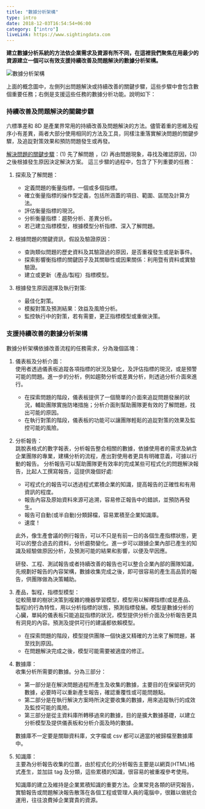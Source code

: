 ```yaml
---
title: "數據分析架構"
type: intro
date: 2018-12-03T16:54:54+06:00
category: ["intro"]
liveLink: https://www.sightingdata.com
---
```


**建立數據分析系統的方法依企業需求及資源有所不同，在這裡我們聚焦在用最少的資源建立一個可以有效支援持續改善及問題解決的數據分析架構。**

![數據分析架構](/images/intro/dataAnalysisImprovement.png#width_60)

上面的概念圖中，左側列出問題解決或持續改善的關鍵步驟，這些步驟中會包含數個重要任務；右側是支援這些任務的數據分析功能。說明如下：

### 持續改善及問題解決的關鍵步驟

六標準差和 8D 是產業界常用的持續改善及問題解決的方法。儘管着重的思維及程序小有差異，兩者大部分使用相同的方法及工具，同樣注重落實解決問題的關鍵步驟，及追踨對策效果和預防問題發生或再發。

[解決問題的關鍵步驟](/post/problem-solving-key-steps)：(1) 先了解問題 ，(2) 再由問題現象，尋找及確認原因，(3) 之後根據發生原因決定解決方案。
這三步驟的過程中，包含了下列重要的任務：

1. 探索及了解問題：
    * 定義問題的衡量指標，一個或多個指標。
    * 確立衡量指標的操作型定義，包括所涵蓋的項目、範圍、區間及計算方法。
    * 評估衡量指標的現況。
    * 分析衡量指標：趨勢分析、差異分析。
    * 若己建立指標模型，根據模型分析指標、深入了解問題。

2. 根據問題的關鍵資訊，假設及驗證原因：
    * 查詢類似問題的歷史資料及其驗證過的原因，是否重複發生或是新事件。
    * 探索影響衡指標的關鍵因子及其關聯性或因果關係：利用暨有資料或實驗驗證。
    * 建立或更新（產品/製程）指標模型。

3. 根據發生原因選擇及執行對策:
    * 最佳化對策。
    * 模擬對策及預測結果：效益及風險分析。
    * 監控執行中的對策，若有需要，更正指標模型或重做決策。

### 支援持續改善的數據分析架構

數據分析架構依據改善流程的任務需求，分為幾個區塊：

1. 儀表板及分析介面：  
    使用者透過儀表板追蹤各項指標的狀況及變化，及評估指標的現況，或是預警可能的問題。進一步的分析，例如趨勢分析或差異分析，則透過分析介面來進行。  
    * 在探索問題的階段，儀表板提供了一個簡單的介面來追踨問題發展的狀況，輔助團隊實施防堵措施；分析介面則幫助團隊更有效的了解問題，找出可能的原因。  
    * 在執行對策的階段，儀表板的功能可以讓團隊輕鬆的追踨對策的效果及監控可能的風險。

2. 分析報告：    
    跳脫表格式的數字報表，分析報告整合相關的數據，依據使用者的需求及納含企業團隊的專業，建構分析的流程，產出對使用者更具有明確意義，可據以行動的報告。
    分析報告可以幫助團隊更有效率的完成某些可程式化的問題解決報告，比起人工撰寫報告，這提供幾個好處:
    * 可程式化的報告可以透過程式累積企業的知識，提高報告的正確性和有用資訊的程度。
    * 報告內容及原始資料來源可追溯，容易修正報告中的錯誤，並預防再發生。
    * 報告可自動(或半自動)分類歸檔，容易累積至企業知識庫。
    * 速度！
    
    此外，像生產會議的例行報告，可以不只是有前一日的各個生產指標狀態，更可以的整合過去的資料，分析趨勢變化。進一步可以跟據企業內部已產生的知識及經驗做原因分析，及預測可能的結果和影響，以便及早因應。
    
    研發、工程、測試報告或者持續改善的報告也可以整合企業內部的團隊知識，先規劃好報告的內容架構，數據收集完成之後，即可很容易的產生高品質的報告，供團隊做為決策輔助。

3. 產品，製程，指標型模型：  
    從較簡單的樹狀決策到複雜的機器學習模型，模型用以解釋指標(或是產品、製程)的行為特性，用以分析指標的狀態，預測指標發展。模型是數據分析的心臟，單純的儀表板只能追踨指標的狀況，模型提供分析介面及分析報告更具有洞見的內容。預測及提供可行的建議都依賴模型。
    * 在探索問題的階段，模型提供團隊一個快速又精確的方法來了解問題，甚至找到原因。
    * 在問題解決完成之後，模型可能需要被適度的修正。

4. 數據庫：  
    收集分析所需要的數據。分為三部分：  
    * 第一部分是在解決問題過程所產生及收集的數據，主要目的在保留研究的數據，必要時可以重新產生報告，確認重覆性或可能問題點。
    * 第二部分是在執行解決方案時所決定要收集的數據，用來追蹤執行的成效及監控可能的風險。
    * 第三部分是從主資料庫所轉移過來的數據，目的是擴大數據基礎，以建立分析模型及提供儀表板和分析介面及時的數據。  
    
    數據庫不一定要是關聯資料庫，文字檔或 csv 都可以適當的被歸檔至數據庫中。

5. 知識庫：  
    主要為分析報告收集的位置，由於程式化的分析報告主要是以網頁(HTML)格式產生，並加註 tag 及分類，這些累積的知識，很容易的被重複參考使用。  
    
    知識庫的建立及維持是企業累積知識的重要方法。企業常見各類的研究報告，實驗報告或問題解決報告散落在各個工程或管理人員的電腦中，很難以做統合運用，往往浪費掉企業寶貴的資源。